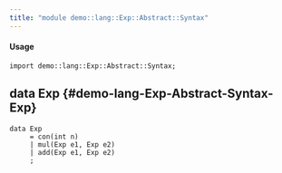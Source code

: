 ```yaml
---
title: "module demo::lang::Exp::Abstract::Syntax"
---
```


#### Usage

`import demo::lang::Exp::Abstract::Syntax;`


## data Exp {#demo-lang-Exp-Abstract-Syntax-Exp}

```rascal
data Exp  
     = con(int n)
     | mul(Exp e1, Exp e2)
     | add(Exp e1, Exp e2)
     ;
```

